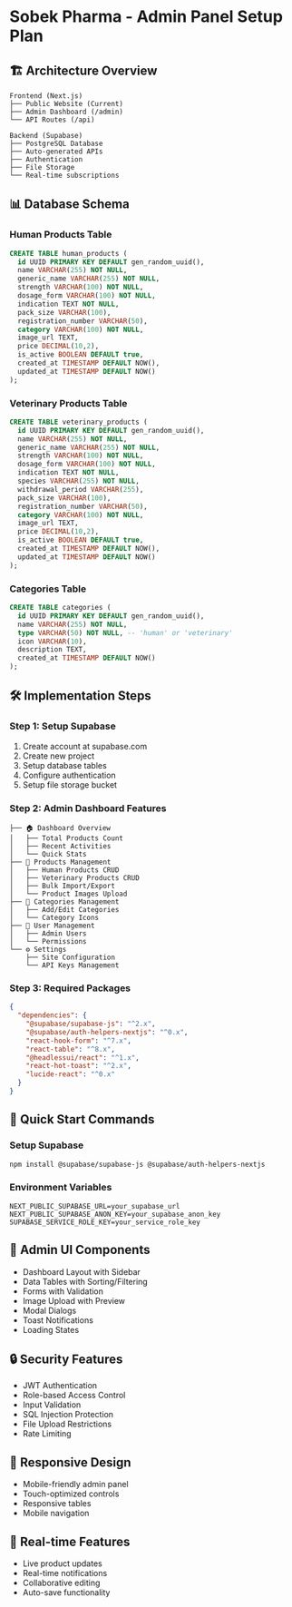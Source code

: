# Sobek Pharma - Admin Panel Setup Plan

## 🏗️ Architecture Overview
```
Frontend (Next.js) 
├── Public Website (Current)
├── Admin Dashboard (/admin)
└── API Routes (/api)

Backend (Supabase)
├── PostgreSQL Database
├── Auto-generated APIs
├── Authentication
├── File Storage
└── Real-time subscriptions
```

## 📊 Database Schema

### Human Products Table
```sql
CREATE TABLE human_products (
  id UUID PRIMARY KEY DEFAULT gen_random_uuid(),
  name VARCHAR(255) NOT NULL,
  generic_name VARCHAR(255) NOT NULL,
  strength VARCHAR(100) NOT NULL,
  dosage_form VARCHAR(100) NOT NULL,
  indication TEXT NOT NULL,
  pack_size VARCHAR(100),
  registration_number VARCHAR(50),
  category VARCHAR(100) NOT NULL,
  image_url TEXT,
  price DECIMAL(10,2),
  is_active BOOLEAN DEFAULT true,
  created_at TIMESTAMP DEFAULT NOW(),
  updated_at TIMESTAMP DEFAULT NOW()
);
```

### Veterinary Products Table
```sql
CREATE TABLE veterinary_products (
  id UUID PRIMARY KEY DEFAULT gen_random_uuid(),
  name VARCHAR(255) NOT NULL,
  generic_name VARCHAR(255) NOT NULL,
  strength VARCHAR(100) NOT NULL,
  dosage_form VARCHAR(100) NOT NULL,
  indication TEXT NOT NULL,
  species VARCHAR(255) NOT NULL,
  withdrawal_period VARCHAR(255),
  pack_size VARCHAR(100),
  registration_number VARCHAR(50),
  category VARCHAR(100) NOT NULL,
  image_url TEXT,
  price DECIMAL(10,2),
  is_active BOOLEAN DEFAULT true,
  created_at TIMESTAMP DEFAULT NOW(),
  updated_at TIMESTAMP DEFAULT NOW()
);
```

### Categories Table
```sql
CREATE TABLE categories (
  id UUID PRIMARY KEY DEFAULT gen_random_uuid(),
  name VARCHAR(255) NOT NULL,
  type VARCHAR(50) NOT NULL, -- 'human' or 'veterinary'
  icon VARCHAR(10),
  description TEXT,
  created_at TIMESTAMP DEFAULT NOW()
);
```

## 🛠️ Implementation Steps

### Step 1: Setup Supabase
1. Create account at supabase.com
2. Create new project
3. Setup database tables
4. Configure authentication
5. Setup file storage bucket

### Step 2: Admin Dashboard Features
```
├── 🏠 Dashboard Overview
│   ├── Total Products Count
│   ├── Recent Activities
│   └── Quick Stats
├── 💊 Products Management
│   ├── Human Products CRUD
│   ├── Veterinary Products CRUD
│   ├── Bulk Import/Export
│   └── Product Images Upload
├── 📁 Categories Management
│   ├── Add/Edit Categories
│   └── Category Icons
├── 👥 User Management
│   ├── Admin Users
│   └── Permissions
└── ⚙️ Settings
    ├── Site Configuration
    └── API Keys Management
```

### Step 3: Required Packages
```json
{
  "dependencies": {
    "@supabase/supabase-js": "^2.x",
    "@supabase/auth-helpers-nextjs": "^0.x",
    "react-hook-form": "^7.x",
    "react-table": "^8.x",
    "@headlessui/react": "^1.x",
    "react-hot-toast": "^2.x",
    "lucide-react": "^0.x"
  }
}
```

## 🚀 Quick Start Commands

### Setup Supabase
```bash
npm install @supabase/supabase-js @supabase/auth-helpers-nextjs
```

### Environment Variables
```env
NEXT_PUBLIC_SUPABASE_URL=your_supabase_url
NEXT_PUBLIC_SUPABASE_ANON_KEY=your_supabase_anon_key
SUPABASE_SERVICE_ROLE_KEY=your_service_role_key
```

## 🎨 Admin UI Components
- Dashboard Layout with Sidebar
- Data Tables with Sorting/Filtering
- Forms with Validation
- Image Upload with Preview
- Modal Dialogs
- Toast Notifications
- Loading States

## 🔒 Security Features
- JWT Authentication
- Role-based Access Control
- Input Validation
- SQL Injection Protection
- File Upload Restrictions
- Rate Limiting

## 📱 Responsive Design
- Mobile-friendly admin panel
- Touch-optimized controls
- Responsive tables
- Mobile navigation

## 🔄 Real-time Features
- Live product updates
- Real-time notifications
- Collaborative editing
- Auto-save functionality